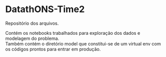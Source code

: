 # DatathONS-Time2

Repositório dos arquivos.

Contém os notebooks trabalhados para exploração dos dados e modelagem do problema.<br>
Também contém o diretório model que constitui-se de um virtual env com os códigos prontos para entrar em produção.

